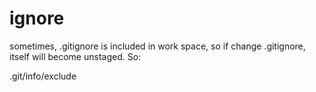 # ignore

sometimes, .gitignore is included in work space, so if change .gitignore, itself will become unstaged. So:

.git/info/exclude

